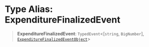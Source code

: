 # Type Alias: ExpenditureFinalizedEvent

> **ExpenditureFinalizedEvent**: `TypedEvent`\<\[`string`, `BigNumber`\], [`ExpenditureFinalizedEventObject`](../interfaces/ExpenditureFinalizedEventObject.md)\>
